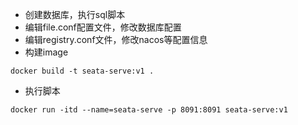 - 创建数据库，执行sql脚本
- 编辑file.conf配置文件，修改数据库配置
- 编辑registry.conf文件，修改nacos等配置信息
- 构建image
```
docker build -t seata-serve:v1 .
```
- 执行脚本
```
docker run -itd --name=seata-serve -p 8091:8091 seata-serve:v1
```

